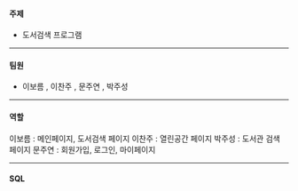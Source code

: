 #### 주제
 - 도서검색 프로그램

***

#### 팀원
 - 이보름 , 이찬주 , 문주연 , 박주성

***

#### 역할
 이보름 : 메인페이지, 도서검색 페이지
 이찬주 : 열린공간 페이지
 박주성 : 도서관 검색 페이지
 문주연 : 회원가입, 로그인, 마이페이지

***

#### SQL
